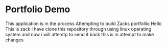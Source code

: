 # Portfolio Demo

This application is in the process
Attempting to build Zacks portfollio
Hello This is zack i have clone this repository through using linux operating system and now i will attemtp to send it back
this is in attempt to make changes


